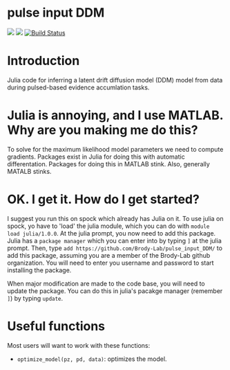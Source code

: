 # pulse input DDM

[![](https://img.shields.io/badge/docs-stable-blue.svg)](https://Brody-Lab.github.io/pulse_input_DDM/stable)
[![](https://img.shields.io/badge/docs-dev-blue.svg)](https://Brody-Lab.github.io/pulse_input_DDM/dev)
[![Build Status](https://travis-ci.com/Brody-Lab/pulse_input_DDM.svg?token=WcHBepPGGgEuyqydchVr&branch=master)](https://travis-ci.com/Brody-Lab/pulse_input_DDM)

# Introduction

Julia code for inferring a latent drift diffusion model (DDM) model from data during pulsed-based evidence accumlation tasks.

# Julia is annoying, and I use MATLAB. Why are you making me do this?

To solve for the maximum likelihood model parameters we need to compute gradients. Packages exist in Julia for doing this with automatic differentation. Packages for doing this in MATLAB stink. Also, generally MATALB stinks.

# OK. I get it. How do I get started?

I suggest you run this on spock which already has Julia on it. To use julia on spock, yo have to 'load' the julia module, which you can do with `module load julia/1.0.0`. At the julia prompt, you now need to add this package. Julia has a `package manager` which you can enter into by typing `]` at the julia prompt. Then, type `add https://github.com/Brody-Lab/pulse_input_DDM/` to add this package, assuming you are a member of the Brody-Lab github organization. You will need to enter you username and password to start installing the package.

When major modification are made to the code base, you will need to update the package. You can do this in julia's pacakge manager (remember `]`) by typing `update`.

# Useful functions

Most users will want to work with these functions:

* `optimize_model(pz, pd, data)`: optimizes the model.
